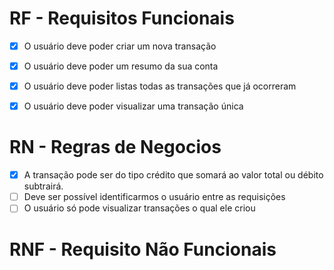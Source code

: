 # RF - Requisitos Funcionais

- [x] O usuário deve poder criar um nova transação
- [x] O usuário deve poder um resumo da sua conta
- [x] O usuário deve poder listas todas as transações que já ocorreram
- [x] O usuário deve poder visualizar uma transação única


# RN - Regras de Negocios

- [x] A transação pode ser do tipo crédito que somará ao valor total ou débito subtrairá.
- [ ] Deve ser possível identificarmos o usuário entre as requisições
- [ ] O usuário só pode visualizar transações o qual ele criou

# RNF - Requisito Não Funcionais

